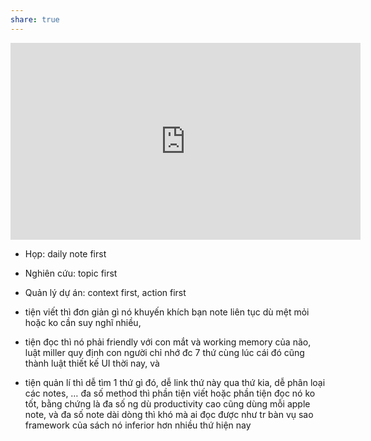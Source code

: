 ```yaml
---
share: true
---
```

<iframe width="560" height="315" src="https://www.youtube.com/embed/AtdAAD47aQY" title="YouTube video player" frameborder="0" allow="accelerometer; autoplay; clipboard-write; encrypted-media; gyroscope; picture-in-picture" allowfullscreen></iframe>

- Họp: daily note first 
- Nghiên cứu: topic first 
- Quản lý dự án: context first, action first 

- tiện viết thì đơn giản gì nó khuyến khích bạn note liên tục dù mệt mỏi hoặc ko cần suy nghĩ nhiều, 
- tiện đọc thì nó phải friendly với con mắt và working memory của não, luật miller quy định con người chỉ nhớ đc 7 thứ cùng lúc cái đó cũng thành luật thiết kế UI thời nay, và 
- tiện quản lí thì dễ tìm 1 thứ gì đó, dễ link thứ này qua thứ kia, dễ phân loại các notes, …
đa số method thì phần tiện viết hoặc phần tiện đọc nó ko tốt, bằng chứng là đa số ng dù productivity cao cũng dùng mỗi apple note, và đa số note dài dòng thì khó mà ai đọc được như tr bàn vụ sao framework của sách nó inferior hơn nhiều thứ hiện nay
